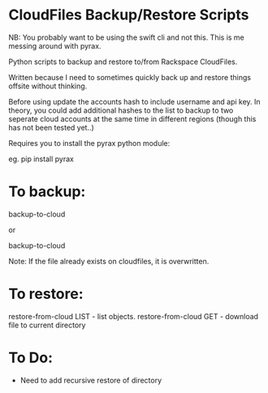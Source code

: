 
CloudFiles Backup/Restore Scripts
=================================

NB: You probably want to be using the swift cli and not this.
    This is me messing around with pyrax.

Python scripts to backup and restore to/from Rackspace CloudFiles.

Written because I need to sometimes quickly back up and restore things
offsite without thinking.

Before using update the accounts hash to include username and api key.
In theory, you could add additional hashes to the list to backup to two
seperate cloud accounts at the same time in different regions (though
this has not been tested yet..)

Requires you to install the pyrax python module:

eg. pip install pyrax

To backup:
==========

backup-to-cloud <filename>

or 

backup-to-cloud <directory>

Note: If the file already exists on cloudfiles, it is overwritten.


To restore: 
===========
restore-from-cloud LIST - list objects.
restore-from-cloud GET - download file to current directory

To Do:
======
- Need to add recursive restore of directory
